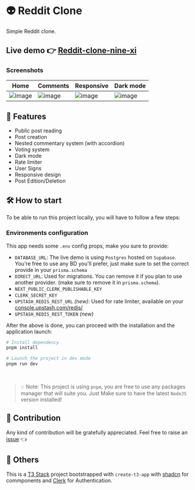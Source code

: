 # 👽 Reddit Clone

Simple Reddit clone.

## Live demo 👉 [Reddit-clone-nine-xi](https://reddit-clone-nine-xi.vercel.app/)

### Screenshots

| Home  | Comments | Responsive | Dark mode |
| ------------- | ------------- | ------------- | ------------- |
| ![image](https://github.com/Neosoulink/reddit-clone/assets/44310540/a0014b3e-34e1-460f-b592-029a9749c8ec) | ![image](https://github.com/Neosoulink/reddit-clone/assets/44310540/3f6f7ce6-411e-41ad-b20b-e224f1c4577b) | ![image](https://github.com/Neosoulink/reddit-clone/assets/44310540/c8be8010-9345-491a-b038-3a5611040687) | ![image](https://github.com/Neosoulink/reddit-clone/assets/44310540/e09cf01b-120e-42fa-9acd-0e090e6ca940) |


## 📝 Features

- Public post reading
- Post creation
- Nested commentary system (with accordion)
- Voting system
- Dark mode
- Rate limiter
- User Signs
- Responsive design
- Post Edition/Deletion

## 🛠 How to start

To be able to run this project locally, you will have to follow a few steps:

### Environments configuration

This app needs some `.env` config props, make you sure to provide:

- `DATABASE_URL`: The live demo is using `Postgres` hosted on `Supabase`.
  You're free to use any BD you'll prefer, just make sure to set the correct provide in your `prisma.schema`
- `DIRECT_URL`: Used for migrations. You can remove it if you plan to use another provider. (make sure to remove it in `prisma.schema`).
- `NEXT_PUBLIC_CLERK_PUBLISHABLE_KEY`
- `CLERK_SECRET_KEY`
- `UPSTASH_REDIS_REST_URL` _(new)_: Used for rate limiter, available on your [console.upstash.com/redis/](https://console.upstash.com/redis/)
- `UPSTASH_REDIS_REST_TOKEN` _(new)_


After the above is done, you can proceed with the installation and the application launch:

```bash
# Install dependency
pnpm install

# Launch the project in dev mode
pnpm run dev
```

<br />

> 💡 Note: This project is using `pnpm`, you are free to use any packages manager that will suite you.
> Just Make sure to have the latest `NodeJS` version installed!

## 🙌 Contribution

Any kind of contribution will be gratefully appreciated.
Feel free to raise an [issue](https://github.com/Neosoulink/reddit-clone/issues) 👈

## 👀 Others

This is a [T3 Stack](https://create.t3.gg/) project bootstrapped with `create-t3-app` with [shadcn](https://ui.shadcn.com/) for commponents and [Clerk](https://clerk.com/) for Authentication.
